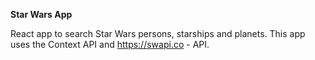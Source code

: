 **Star Wars App**

React app to search Star Wars persons, starships and planets. This app uses the Context API and  https://swapi.co - API.